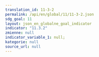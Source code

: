 ```yaml
---
translation_id: 11-3-2
permalink: /api/en/global/11/11-3-2.json
sdg_goal: 11
layout: json_en_globalne_goal_indicator
indicator: "11.3.2"
zmienne: null
indicator_variable_1: null;
kategorie: null
source_url: null
---
```

